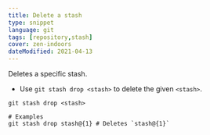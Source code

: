 ```yaml
---
title: Delete a stash
type: snippet
language: git
tags: [repository,stash]
cover: zen-indoors
dateModified: 2021-04-13
---
```


Deletes a specific stash.

- Use `git stash drop <stash>` to delete the given `<stash>`.

```shell
git stash drop <stash>

# Examples
git stash drop stash@{1} # Deletes `stash@{1}`
```
